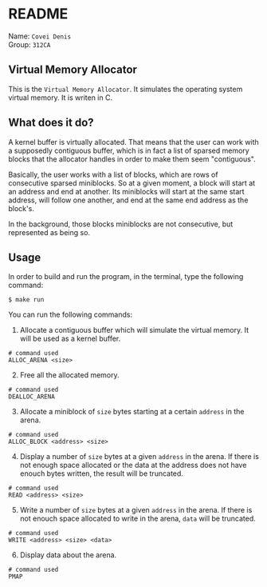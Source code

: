 # README

Name: `Covei Denis` \
Group: `312CA`

## Virtual Memory Allocator
This is the `Virtual Memory Allocator`. It simulates the operating system virtual memory. It is writen in C.


## What does it do?
A kernel buffer is virtually allocated. That means that the user can work with a supposedly contiguous buffer, which is in fact a list of sparsed memory blocks that the allocator handles in order to make them seem "contiguous".

Basically, the user works with a list of blocks, which are rows of consecutive sparsed miniblocks. So at a given moment, a block will start at an address and end at another. Its miniblocks will start at the same start address, will follow one another, and end at the same end address as the block's.

In the background, those blocks miniblocks are not consecutive, but represented as being so.

## Usage

In order to build and run the program, in the terminal, type the following command:

```console
$ make run
```

You can run the following commands:

1. Allocate a contiguous buffer which will simulate the virtual memory. It will be used as a kernel buffer.
```console
# command used
ALLOC_ARENA <size>
```

2. Free all the allocated memory.
```console
# command used
DEALLOC_ARENA
```

3. Allocate a miniblock of `size` bytes starting at a certain `address` in the arena.
```console
# command used
ALLOC_BLOCK <address> <size>
```

4. Display a number of `size` bytes at a given `address` in the arena. If there is not enough space allocated or the data at the address does not have enouch bytes written, the result will be truncated.
```console
# command used
READ <address> <size>
```

5. Write a number of `size` bytes at a given `address` in the arena. If there is not enouch space allocated to write in the arena, `data` will be truncated.
```console
# command used
WRITE <address> <size> <data>
```

6. Display data about the arena.
```console
# command used
PMAP
```
